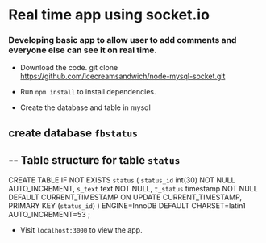 # Real time app using socket.io
### Developing basic app to allow user to add comments and everyone else can see it on real time.

- Download the code. 
     git clone https://github.com/icecreamsandwich/node-mysql-socket.git
     
- Run `npm install` to install dependencies.

- Create the database and table in mysql 

create database `fbstatus`
--
-- Table structure for table `status`
--

CREATE TABLE IF NOT EXISTS `status` (
  `status_id` int(30) NOT NULL AUTO_INCREMENT,
  `s_text` text NOT NULL,
  `t_status` timestamp NOT NULL DEFAULT CURRENT_TIMESTAMP ON UPDATE CURRENT_TIMESTAMP,
  PRIMARY KEY (`status_id`)
) ENGINE=InnoDB  DEFAULT CHARSET=latin1 AUTO_INCREMENT=53 ;
    
- Visit `localhost:3000` to view the app.
